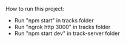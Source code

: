How to run this project:

- Run "npm start" in tracks folder
- Run "ngrok http 3000" in tracks folder
- Run "npm start dev" in track-server folder
